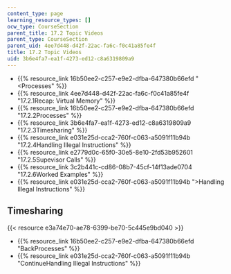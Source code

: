 ```yaml
---
content_type: page
learning_resource_types: []
ocw_type: CourseSection
parent_title: 17.2 Topic Videos
parent_type: CourseSection
parent_uid: 4ee7d448-d42f-22ac-fa6c-f0c41a85fe4f
title: 17.2 Topic Videos
uid: 3b6e4fa7-ea1f-4273-ed12-c8a6319809a9
---
```


*   {{% resource_link 16b50ee2-c257-e9e2-dfba-647380b66efd "\<Processes" %}}
*   {{% resource_link 4ee7d448-d42f-22ac-fa6c-f0c41a85fe4f "17.2.1Recap: Virtual Memory" %}}
*   {{% resource_link 16b50ee2-c257-e9e2-dfba-647380b66efd "17.2.2Processes" %}}
*   {{% resource_link 3b6e4fa7-ea1f-4273-ed12-c8a6319809a9 "17.2.3Timesharing" %}}
*   {{% resource_link e031e25d-cca2-760f-c063-a5091f11b94b "17.2.4Handling Illegal Instructions" %}}
*   {{% resource_link e2779d0c-65f0-30e5-8e10-2fd53b952601 "17.2.5Supevisor Calls" %}}
*   {{% resource_link 3c2b441c-cd86-08b7-45cf-14f13ade0704 "17.2.6Worked Examples" %}}
*   {{% resource_link e031e25d-cca2-760f-c063-a5091f11b94b "\>Handling Illegal Instructions" %}}

Timesharing
-----------

{{< resource e3a74e70-ae78-6399-be70-5c445e9bd040 >}}

*   {{% resource_link 16b50ee2-c257-e9e2-dfba-647380b66efd "BackProcesses" %}}
*   {{% resource_link e031e25d-cca2-760f-c063-a5091f11b94b "ContinueHandling Illegal Instructions" %}}